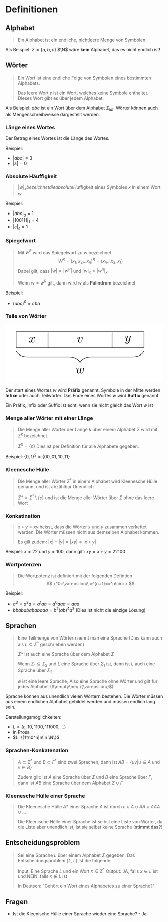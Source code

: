# Definitionen

## Alphabet

> Ein Alphabet ist ein endliche, nichtleere Menge von Symbolen.

Als Beispiel: $\Sigma=\{a, b, c\}$ 
$\N$ wäre **kein** Alphabet, das es nicht endlich ist!

## Wörter

> Ein Wort ist eine endliche Folge von Symbolen eines bestimmten Alphabets.
>
> Das leere Wort $\varepsilon$ ist ein Wort, welches keine Symbole enthaltet. Dieses Wort gibt es über jedem Alphabet.

Als Beispiel: $abc$ ist ein Wort über dem Alphabet $\Sigma_{lat}$. Wörter können auch als Mengenschreibweisse dargestellt werden.

### Länge eines Wortes

Der Betrag eines Wortes ist die Länge des Wortes.

Beispiel: 

* $|abc|=3$
* $|\varepsilon|=0$

### Absolute Häuffigkeit

> $|w|_x bezeichnet die absolute H$uffigkeit eines Symboles $x$ in einem Wort $w$

Beispiel: 

* $|abc|_a=1$
* $|100111|_1=4$
* $|\varepsilon|_{\varepsilon}=1$

### Spiegelwort

> Mit $w^R$ wird das Spiegelwort zu $w$ bezeichnet.
> $$
> W^R=(x_1, x_2...x_n)^R=(x_n...x_2,x_1)
> $$
> Dabei gilt, dass $|w|=|w^R|$ und $|w|_x=|w^R|_x$
>
> Wenn $w=w^R$ gilt, dann wird $w$ als **Palindrom** bezeichnet

Beispiel:

* $(abc)^R=cba$

### Teile von Wörter

![image-20220222152625379](res/image-20220222152625379.png)

Der start eines Wortes $w$ wird **Präfix** genannt. 
Symbole in der Mitte werden **Infixe** oder auch Teilwörter. 
Das Ende eines Wortes $w$ wird **Suffix** genannt.

Ein Präfix, Infix oder Suffix ist echt, wenn sie nicht gleich das Wort $w$ ist

### Menge aller Wörter mit einer Länge

> Die Menge aller Wörter der Länge $k$ über einem Alphabet $\Sigma$ wird mit $\Sigma^k$ bezeichnet.
>
> $\Sigma^0=\{\varepsilon\}$ Dies ist per Definition für alle Alphabete gegeben.

Beispiel: $\{0, 1\}^2=\{00, 01, 10, 11\}$

### Kleenesche Hülle

> Die Menge aller Wörter $\Sigma^*$ in einem Alphabet wird Kleenesche Hülle genannt und ist abzählbar Unendlich
>
> $\Sigma^+=\Sigma^*\setminus\{\varepsilon\}$  und ist die Menge aller Wörter über $\Sigma$ ohne das leere Wort

### Konkatination

> $x\circ y=xy$ heisst, dass die Wörter $x$ und $y$ zusammen verkettet werden. Die Wörter müssen nicht aus demselben Alphabet kommen.
>
> Es gilt zudem: $|x|+|y|=|xy|=|x\circ y|$

Beispiel: $x=22$ und $y=100$, dann gilt: $xy=x\circ y=22100$

### Wortpotenzen

> Die Wortpotenz ist definiert mit der folgenden Defintion
> $$
> x^0=\varepsilon\\
> x^{n+1}=x^n\circ x
> $$

Beispiel: 

* $a^3=a^2a=a^1aa=a^0aaa=aaa$
* $bbababababaaa=b^2(ab)^4a^3$ (Dies ist nicht die einzige Lösung)

## Sprachen

> Eine Teilmenge von Wörtern nennt man eine Sprache (Dies kann auch als $L\subseteq \Sigma^*$ geschrieben werden)
>
> $\Sigma*$ ist auch eine Sprache über dem Alphabet $\Sigma$
>
> Wenn $\Sigma_1 \subseteq \Sigma_2$ und $L$ eine Sprache über $\Sigma_1$ ist, dann ist $L$ auch eine Sprache  über $\Sigma_2$
>
> $\emptyset$ ist eine leere Sprache; Also eine Sprache ohne Wörter und gilt für jedes Alphabet ($\empty\neq \{\varepsilon\}$) 

Sprache können aus unendlich vielen Wörtern bestehen. Die Wörter müssen aus einem endlichen Alphabet gebildet werden und müssen endlich lang sein.

Darstellungsmöglichkeiten:

* $L=\{\varepsilon, 10, 1100, 111000, ...\}$
* in Prosa
* $L=\{1^n0^n|n\in \N\}$

### Sprachen-Konkatenation

> $A\subset \Sigma^*$ und $B\subset \Gamma^*$ sind zwei Sprachen, dann ist $AB=\{uv|u\in A \text{ und } v \in B\}$
>
> Zudem gilt: Ist $A$ eine Sprache über $\Sigma$ und $B$ eine Sprache über $\Gamma$, dann ist $AB$ eine Sprache über dem Alphabet $\Sigma \cup\Gamma$

### Kleenesche Hülle einer Sprache

> Die Kleenesche Hülle $A*$ einer Sprache $A$  ist durch ${\varepsilon}\cup A \cup AA \cup AAA \cup ...$
>
> Die Kleenische Hèlle einer Sprache ist selbst eine Liste von Wörter, da die Liste aber unendlich ist, ist sie selbst keine Sprache (**stimmt das?**)

## Entscheidungsproblem

> Sei eine Sprache $L$ über einem Alphabet $\Sigma$ gegeben. Das Entscheidungsproblem $(\Sigma, L)$ ist die folgende:
>
> Input: Eine Sprache $L$ und ein Wort $x\in\Sigma^*$
> Output: JA, falls $x\in L$ ist und NEIN, falls $x\not \in L$ ist
>
> In Deutsch: "Gehört ein Wort eines Alphabetes zu einer Sprache?"

## Fragen

* Ist die Kleenische Hülle einer Sprache wieder eine Sprache? - Ja